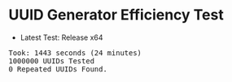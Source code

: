 # UUID Generator Efficiency Test
- Latest Test: <bold>Release x64</bold>
<pre>
Took: 1443 seconds (24 minutes)
1000000 UUIDs Tested
0 Repeated UUIDs Found.
</pre>